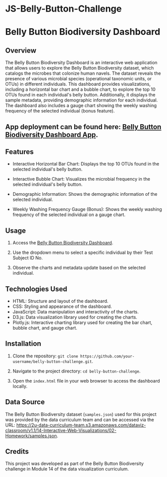 # JS-Belly-Button-Challenge

# Belly Button Biodiversity Dashboard


## Overview

The Belly Button Biodiversity Dashboard is an interactive web application that allows users to explore the Belly Button Biodiversity dataset, which catalogs the microbes that colonize human navels. The dataset reveals the presence of various microbial species (operational taxonomic units, or OTUs) in different individuals. This dashboard provides visualizations, including a horizontal bar chart and a bubble chart, to explore the top 10 OTUs found in each individual's belly button. Additionally, it displays the sample metadata, providing demographic information for each individual. The dashboard also includes a gauge chart showing the weekly washing frequency of the selected individual (bonus feature).

## App deployment can be found here:  [Belly Button Biodiversity Dashboard App](https://bama-jamma.github.io/JS-Belly-Button-Challenge/).

## Features

- Interactive Horizontal Bar Chart: Displays the top 10 OTUs found in the selected individual's belly button.

- Interactive Bubble Chart: Visualizes the microbial frequency in the selected individual's belly button.

- Demographic Information: Shows the demographic information of the selected individual.

- Weekly Washing Frequency Gauge (Bonus): Shows the weekly washing frequency of the selected individual on a gauge chart.

## Usage

1. Access the [Belly Button Biodiversity Dashboard](https://github.com/Bama-Jamma/JS-Belly-Button-Challenge.git).

2. Use the dropdown menu to select a specific individual by their Test Subject ID No.

3. Observe the charts and metadata update based on the selected individual.

## Technologies Used

- HTML: Structure and layout of the dashboard.
- CSS: Styling and appearance of the dashboard.
- JavaScript: Data manipulation and interactivity of the charts.
- D3.js: Data visualization library used for creating the charts.
- Plotly.js: Interactive charting library used for creating the bar chart, bubble chart, and gauge chart.

## Installation

1. Clone the repository: `git clone https://github.com/your-username/belly-button-challenge.git`.

2. Navigate to the project directory: `cd belly-button-challenge`.

3. Open the `index.html` file in your web browser to access the dashboard locally.

## Data Source

The Belly Button Biodiversity dataset (`samples.json`) used for this project was provided by the data curriculum team and can be accessed via the URL: https://2u-data-curriculum-team.s3.amazonaws.com/dataviz-classroom/v1.1/14-Interactive-Web-Visualizations/02-Homework/samples.json.

## Credits

This project was developed as part of the Belly Button Biodiversity challenge in Module 14 of the data visualization curriculum.
